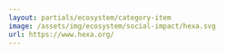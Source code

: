 ```yaml
---
layout: partials/ecosystem/category-item
image: /assets/img/ecosystem/social-impact/hexa.svg
url: https://www.hexa.org/
---
```

